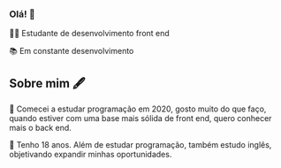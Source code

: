 ### Olá! 👋

👨‍💻 Estudante de desenvolvimento front end

📚 Em constante desenvolvimento

## Sobre mim 🖋

🎯 Comecei a estudar programação em 2020, gosto muito do que faço, quando estiver com uma base mais sólida de front end, quero conhecer mais o back end.

🚀 Tenho 18 anos. Além de estudar programação, também estudo inglês, objetivando expandir minhas oportunidades.

